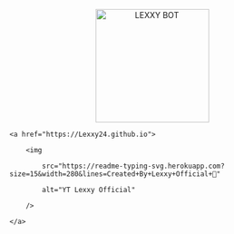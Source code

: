 <p align="center">

<img src="https://encrypted-tbn0.gstatic.com/images?q=tbn:ANd9GcTGJDcHPHsij7anNGZCHUw3xdzpsjSOWm17d_U7rFrXxpoxESk1tEbwJ_Zk&s=10" alt="LEXXY BOT" width="200"/>

<p align="center">

    <a href="https://Lexxy24.github.io">

        <img

            src="https://readme-typing-svg.herokuapp.com?size=15&width=280&lines=Created+By+Lexxy+Official+🙏"

            alt="YT Lexxy Official"

        />

    </a>

</p>
